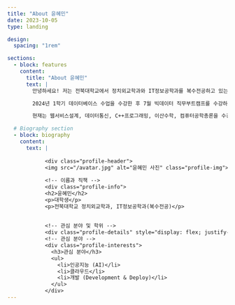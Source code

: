 ```yaml
---
title: "About 윤혜민"
date: 2023-10-05
type: landing

design:
  spacing: "1rem"

sections:
  - block: features
    content:
      title: "About 윤혜민"
      text: |
        안녕하세요! 저는 전북대학교에서 정치외교학과와 IT정보공학과를 복수전공하고 있는 윤혜민입니다. 학업과 함께 다양한 프로젝트를 통해 개발에 관심을 가지고 성장해가고 있습니다.

        2024년 1학기 데이터베이스 수업을 수강한 후 7월 빅데이터 직무부트캠프를 수강하고 데이터베이스를 자세히 다루는 실습을 하면서 DBA의 꿈을 갖게 되었습니다. ERD, MongoDB, RDBMS, NoSQL 등 꾸준히 공부하고자 합니다.

        현재는 웹서비스설계, 데이터통신, C++프로그래밍, 이산수학, 컴퓨터공학총론을 수강 중입니다.

  # Biography section
  - block: biography
    content:
      text: |
         
            <div class="profile-header">
            <img src="/avatar.jpg" alt="윤혜민 사진" class="profile-img">
         
            <!-- 이름과 직책 -->
            <div class="profile-info">
            <h2>윤혜민</h2>
            <p>대학생</p>
            <p>전북대학교 정치외교학과, IT정보공학과(복수전공)</p>
        
          
            <!-- 관심 분야 및 학위 -->
            <div class="profile-details" style="display: flex; justify-content: space-around; margin-top: 20px;">
            <!-- 관심 분야 -->
            <div class="profile-interests">
              <h3>관심 분야</h3>
              <ul>
                <li>인공지능 (AI)</li>
                <li>클라우드</li>
                <li>개발 (Development & Deploy)</li>
              </ul>
            </div>
---
```

